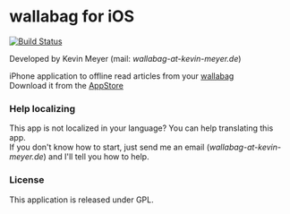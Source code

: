 # wallabag for iOS  
[![Build Status](https://travis-ci.org/wallabag/ios-app.svg)](https://travis-ci.org/kevmeyer/test-ci)

Developed by Kevin Meyer (mail: *wallabag-at-kevin-meyer.de*)

iPhone application to offline read articles from your [wallabag](http://www.wallabag.org)  
Download it from the [AppStore](https://itunes.apple.com/app/id828331015 "wallabag on the AppStore")

### Help localizing

This app is not localized in your language? You can help translating this app.  
If you don't know how to start, just send me an email (*wallabag-at-kevin-meyer.de*) and I'll tell you how to help.

### License

This application is released under GPL.
